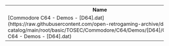 <table>
<tr><th>Name</th><th>Size</th></tr>
<tr><td>[Commodore C64 - Demos - [D64].dat](https://raw.githubusercontent.com/open-retrogaming-archive/dat-catalog/main/root/basic/TOSEC/Commodore/C64/Demos/[D64]/Commodore C64 - Demos - [D64].dat)</td><td>14353582</td></tr>
</table>
